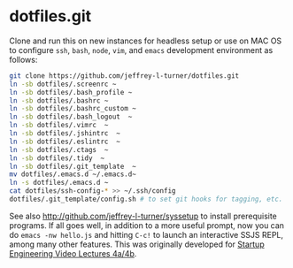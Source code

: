 dotfiles.git
============
Clone and run this on  new instances for headless setup or use on MAC OS to
configure `ssh`, `bash`, `node`, `vim`, and `emacs` development environment as follows:

```sh
git clone https://github.com/jeffrey-l-turner/dotfiles.git
ln -sb dotfiles/.screenrc ~
ln -sb dotfiles/.bash_profile ~
ln -sb dotfiles/.bashrc ~
ln -sb dotfiles/.bashrc_custom ~
ln -sb dotfiles/.bash_logout  ~
ln -sb dotfiles/.vimrc  ~
ln -sb dotfiles/.jshintrc  ~
ln -sb dotfiles/.eslintrc  ~
ln -sb dotfiles/.ctags  ~
ln -sb dotfiles/.tidy  ~
ln -sb dotfiles/.git_template  ~
mv dotfiles/.emacs.d ~/.emacs.d~
ln -s dotfiles/.emacs.d ~
cat dotfiles/ssh-config-* >> ~/.ssh/config
dotfiles/.git_template/config.sh # to set git hooks for tagging, etc.
```

See also http://github.com/jeffrey-l-turner/syssetup to install prerequisite
programs. If all goes well, in addition to a more useful prompt, now you can
do `emacs -nw hello.js` and hitting `C-c!` to launch an interactive SSJS
REPL, among many other features. This was originally developed for
[Startup Engineering Video Lectures 4a/4b](https://class.coursera.org/startup-001/lecture/index).

